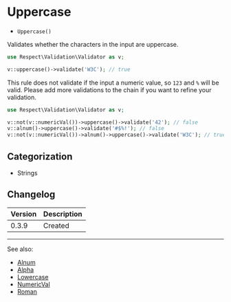 # Uppercase

- `Uppercase()`

Validates whether the characters in the input are uppercase.

```php
use Respect\Validation\Validator as v;

v::uppercase()->validate('W3C'); // true
```

This rule does not validate if the input a numeric value, so `123` and `%` will
be valid. Please add more validations to the chain if you want to refine your
validation.

```php
use Respect\Validation\Validator as v;

v::not(v::numericVal())->uppercase()->validate('42'); // false
v::alnum()->uppercase()->validate('#$%!'); // false
v::not(v::numericVal())->alnum()->uppercase()->validate('W3C'); // true
```

## Categorization

- Strings

## Changelog

Version | Description
--------|-------------
  0.3.9 | Created

***
See also:

- [Alnum](Alnum.md)
- [Alpha](Alpha.md)
- [Lowercase](Lowercase.md)
- [NumericVal](NumericVal.md)
- [Roman](Roman.md)
